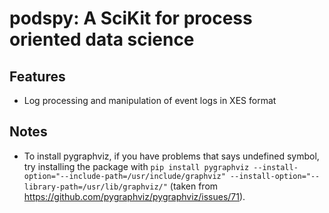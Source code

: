 podspy: A SciKit for process oriented data science
===

Features
---
- Log processing and manipulation of event logs in XES format

Notes
---
- To install pygraphviz, if you have problems that says undefined symbol, try installing the package with ```pip install pygraphviz --install-option="--include-path=/usr/include/graphviz" --install-option="--library-path=/usr/lib/graphviz/"``` (taken from https://github.com/pygraphviz/pygraphviz/issues/71).
